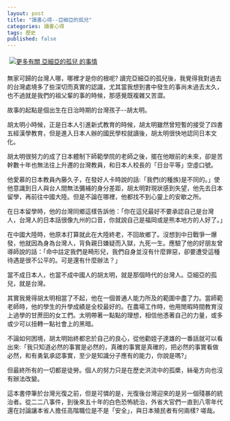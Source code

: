 ```yaml
---
layout: post
title: "讀書心得--亞細亞的孤兒"
categories: 讀書心得
tags: 歷史
published: false
---
```


<a href="http://www.anobii.com/books/亞細亞的孤兒/9789579897174/01ec8818787582e1ec/" title="更多有關 亞細亞的孤兒 的事情" class="book-cover"><img src="http://image.anobii.com/anobi/image_book.php?type=5&item_id=01ec8818787582e1ec&time=0" title="更多有關 亞細亞的孤兒 的事情" alt="更多有關 亞細亞的孤兒 的事情" style="padding: 5px;" /></a>

無家可歸的台灣人哪，哪裡才是你的根呢? 讀完亞細亞的孤兒後，我覺得我對過去的台灣處境多了些深切而真實的認識，尤其當我想到書中發生的事尚未過去太久，也不過就是我們的祖父輩的事的時候，那感覺既複雜又苦澀。

故事的起點是個出生在日治時期的台灣孩子--胡太明。

胡太明小時候，正是日本人引進新式教育的時候，胡太明雖然曾短暫的接受了四書五經漢學教育，但是進入日本人辦的國民學校就讀後，胡太明很快地認同日本文化。

胡太明很努力的成了日本體制下師範學院的老師之後，擺在他眼前的未來，卻是苦幹數十年也無法往上升遷的台灣教員，和日本人校長的「日台平等」空虛口號。

他愛慕的日本教員內藤久子，在發好人卡時說的話:「我們(的種族)是不同的。」使他意識到日人與台人間無法彌補的身分差距，胡太明對現狀感到失望，他先去日本留學，再前往中國大陸。但是不論在哪裡，他都找不到心靈上的安歇之所。

在日本留學時，他的台灣同鄉這樣告訴他：「你在這兒最好不要承認自己是台灣人，台灣人的日本話很像九州的口音，你就說自己是福岡或是熊本地方的人好了。」

在中國大陸時，他原本打算就此在大陸終老，不回故鄉了。沒想到中日戰爭一爆發，他就因為身為台灣人，背負親日嫌疑而入獄，九死一生。應驗了他的好朋友曾導師說的話：「命中註定我們是畸形兒，我們自身並沒有什麼罪惡，卻要遭受這種待遇是很不公平的。可是還有什麼辦法？」

當不成日本人，也當不成中國人的胡太明，就是那個時代的台灣人。亞細亞的孤兒，就是台灣。

其實我覺得胡太明相當了不起，他在一個普通人能力所及的範圍中盡了力。當師範老師時，他的學生的升學成績是全校最好的。在農場工作時，他用閒暇時間教育沒上過學的甘蔗田的女工們。太明帶著一點點的理想，相信他憑著自己的力量，或多或少可以扭轉一點社會上的黑暗。

不論如何困境，胡太明始終都忠於自己的良心，從他勸姪子達雄的一番話就可以看出來:「我只知道必然的事實是必然的，真確的事實是真確的，把必然的事實看做必然，和有勇氣承認事實，至少是知識分子應有的能力，你說是嗎?」

但最終所有的一切都是徒勞。個人的努力只是在歷史洪流中的孤槳，絲毫方向也沒有辦法改變。

這本書停筆於台灣光復之前，但是可憐的是，光復後台灣迎來的是另一個殘暴的統治者。從二二八事件，到後來五十年的白色恐怖統治，外省大官們一直到八零年代還在討論讓本省人擔任高階職位是不是「安全」，與日本殖民者有何兩樣? 嗟哉。